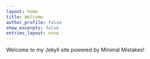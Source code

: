```yaml
---
layout: home
title: Welcome
author_profile: false
show_excerpts: false
entries_layout: none
---
```


Welcome to my Jekyll site powered by Minimal Mistakes!
